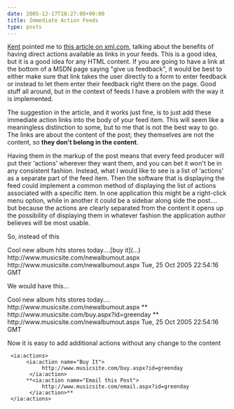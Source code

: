 ```yaml
---
date: 2005-12-17T10:27:00+00:00
title: Immediate Action Feeds
type: posts
---
```

[Kent](http://www.acmebinary.com/blogs/kent) pointed me to [this article on xml.com](http://www.xml.com/pub/a/2005/12/14/putting-rss-to-work-immediate-action-feeds.html), talking about the benefits of having direct actions available as links in your feeds. This is a good idea, but it is a good idea for any HTML content. If you are going to have a link at the bottom of a MSDN page saying "give us feedback", it would be best to either make sure that link takes the user directly to a form to enter feedback or instead to let them enter their feedback right there on the page. Good stuff all around, but in the context of feeds I have a problem with the way it is implemented.

The suggestion in the article, and it works just fine, is to just add these immediate action links into the body of your feed item. This will seem like a meaningless distinction to some, but to me that is not the best way to go. The links are about the content of the post; they themselves are not the content, so **they don't belong in the content**.

Having them in the markup of the post means that every feed producer will put their &#8216;actions' wherever they want them, and you can bet it won't be in any consistent fashion. Instead, what I would like to see is a list of &#8216;actions' as a separate part of the feed item. Then the software that is displaying the feed could implement a common method of displaying the list of actions associated with a specific item. In one application this might be a right-click menu option, while in another it could be a sidebar along side the post.... but because the actions are clearly separated from the content it opens up the possibility of displaying them in whatever fashion the application author believes will be most usable.

So, instead of this

 <item>
     <title>New Album out by GreenDay</title>
     <description>
          Cool new album hits stores today....[buy it](...)
     </description>
     <link>http://www.musicsite.com/newalbumout.aspx</link>
     <guid isPermaLink="true">http://www.musicsite.com/newalbumout.aspx</guid>
     <pubDate>Tue, 25 Oct 2005 22:54:16 GMT</pubDate>
</item>

We would have this...

 <item>
     <title>New Album out by GreenDay</title>
     <description>
          Cool new album hits stores today....
     </description>
     <link>http://www.musicsite.com/newalbumout.aspx</link>
     **<ia:actions>
          <ia:action name="Buy It">
               http://www.musicsite.com/buy.aspx?id=greenday
           </ia:action>
     </ia:actions>**
     <guid isPermaLink="true">http://www.musicsite.com/newalbumout.aspx</guid>
     <pubDate>Tue, 25 Oct 2005 22:54:16 GMT</pubDate>
</item>

Now it is easy to add additional actions without any change to the content

     <ia:actions>
          <ia:action name="Buy It">
               http://www.musicsite.com/buy.aspx?id=greenday
           </ia:action>
          **<ia:action name="Email this Post">
               http://www.musicsite.com/email.aspx?id=greenday
           </ia:action>**
     </ia:actions>
